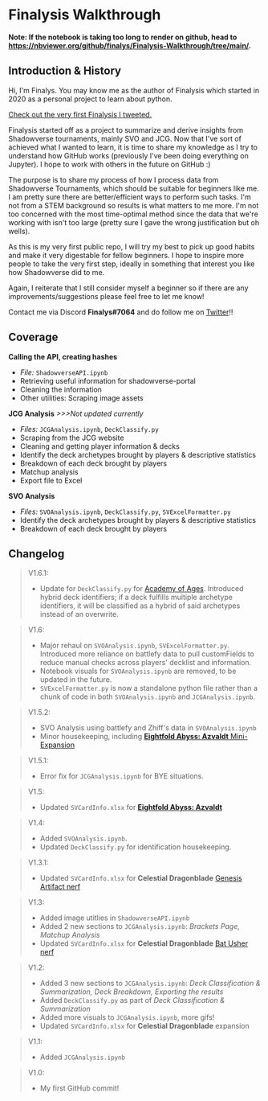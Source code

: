 # Finalysis Walkthrough

**Note: If the notebook is taking too long to render on github,  head to https://nbviewer.org/github/finalys/Finalysis-Walkthrough/tree/main/.**

## Introduction & History
Hi, I'm Finalys. You may know me as the author of Finalysis which started in 2020 as a personal project to learn about python. 

[Check out the very first Finalysis I tweeted.](https://twitter.com/_finalys_/status/1241254832989593606?s=20&t=voDlHTU61L76QXQsW92XNQ)

Finalysis started off as a project to summarize and derive insights from Shadowverse tournaments, mainly SVO and JCG. Now that I've sort of achieved what I wanted to learn, it is time to share my knowledge as I try to understand how GitHub works (previously I've been doing everything on Jupyter). I hope to work with others in the future on GitHub :)

The purpose is to share my process of how I process data from Shadowverse Tournaments, which should be suitable for beginners like me. I am pretty sure there are better/efficient ways to perform such tasks. I'm not from a STEM background so results is what matters to me more. I'm not too concerned with the most time-optimal method since the data that we're working with isn't too large (pretty sure I gave the wrong justification but oh wells).

As this is my very first public repo, I will try my best to pick up good habits and make it very digestable for fellow beginners. I hope to inspire more people to take the very first step, ideally in something that interest you like how Shadowverse did to me. 

Again, I reiterate that I still consider myself a beginner so if there are any improvements/suggestions please feel free to let me know! 

Contact me via Discord **Finalys#7064** and do follow me on [Twitter](https://twitter.com/_finalys_)!!

## Coverage

**Calling the API, creating hashes**
- *File:* `ShadowverseAPI.ipynb`
- Retrieving useful information for shadowverse-portal
- Cleaning the information
- Other utilities: Scraping image assets
    
**JCG Analysis**
*>>>Not updated currently*
- *Files:* `JCGAnalysis.ipynb`, `DeckClassify.py`
- Scraping from the JCG website
- Cleaning and getting player information & decks
- Identify the deck archetypes brought by players & descriptive statistics
- Breakdown of each deck brought by players
- Matchup analysis
- Export file to Excel

**SVO Analysis**
- *Files:* `SVOAnalysis.ipynb`, `DeckClassify.py`, `SVExcelFormatter.py`
- Identify the deck archetypes brought by players & descriptive statistics
- Breakdown of each deck brought by players

## Changelog
>V1.6.1:
>- Update for `DeckClassify.py` for  [Academy of Ages](https://shadowverse.com/news/?announce_id=2628). Introduced hybrid deck identifiers; if a deck fulfills multiple archetype identifiers, it will be classified as a hybrid of said archetypes instead of an overwrite.

>V1.6:
>- Major rehaul on `SVOAnalysis.ipynb`, `SVExcelFormatter.py`. Introduced more reliance on battlefy data to pull customFields to reduce manual checks across players' decklist and information.
>- Notebook visuals for `SVOAnalysis.ipynb` are removed, to be updated in the future.
>- `SVExcelFormatter.py` is now a standalone python file rather than a chunk of code in both `SVOAnalysis.ipynb` and `JCGAnalysis.ipynb`.

>V1.5.2:
>- SVO Analysis using battlefy and Zhiff's data in `SVOAnalysis.ipynb`
>- Minor housekeeping, including [**Eightfold Abyss: Azvaldt** Mini-Expansion](https://shadowverse.com/news/?announce_id=2570)

>V1.5.1:
>- Error fix for `JCGAnalysis.ipynb` for BYE situations.

>V1.5:
>- Updated `SVCardInfo.xlsx` for [**Eightfold Abyss: Azvaldt**](https://shadowverse.com/news/?announce_id=2532)

>V1.4:
>- Added `SVOAnalysis.ipynb`.
>- Updated `DeckClassify.py` for identification housekeeping.

>V1.3.1:
>- Updated `SVCardInfo.xlsx` for **Celestial Dragonblade** [Genesis Artifact nerf](https://shadowverse.com/news/?announce_id=2451)

>V1.3:
>- Added image utitlies in `ShadowverseAPI.ipynb`
>- Added 2 new sections to `JCGAnalysis.ipynb`: *Brackets Page, Matchup Analysis*
>- Updated `SVCardInfo.xlsx` for **Celestial Dragonblade** [Bat Usher nerf](https://shadowverse.com/news/?announce_id=2437)


>V1.2:
>- Added 3 new sections to `JCGAnalysis.ipynb`: *Deck Classification & Summarization, Deck Breakdown, Exporting the results*
>- Added `DeckClassify.py` as part of *Deck Classification & Summarization*
>- Added more visuals to `JCGAnalysis.ipynb`, more gifs!
>- Updated `SVCardInfo.xlsx` for **Celestial Dragonblade** expansion


>V1.1:
>- Added `JCGAnalysis.ipynb`

>V1.0:
>- My first GitHub commit!
